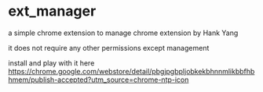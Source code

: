 # ext_manager
a simple chrome extension to manage chrome extension by Hank Yang

it does not require any other permissions except management 

install and play with it here
https://chrome.google.com/webstore/detail/pbgjpgbpljobkekbhnnmlikbbfhbhmem/publish-accepted?utm_source=chrome-ntp-icon
